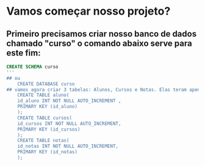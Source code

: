 # Vamos começar nosso projeto?
## Primeiro precisamos criar nosso banco de dados chamado "curso" o comando abaixo serve para este fim:
```sql
CREATE SCHEMA curso
'''
## ou
    CREATE DATABASE curso
## vamos agora criar 3 tabelas: Alunos, Cursos e Notas. Elas teram apenas um único atributo que será nossa chave primária.
    CREATE TABLE aluno(
    id_aluno INT NOT NULL AUTO_INCREMENT ,
    PRIMARY KEY (id_aluno)
    );
    CREATE TABLE cursos(
    id_cursos INT NOT NULL AUTO_INCREMENT,
    PRIMARY KEY (id_cursos)
    );
    CREATE TABLE notas(
    id_notas INT NOT NULL AUTO_INCREMENT,
    PRIMARY KEY (id_notas)
    );
